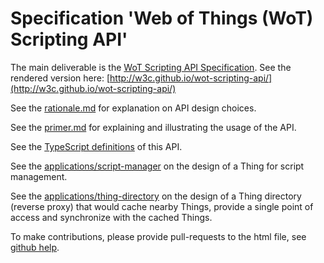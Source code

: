 # Specification 'Web of Things (WoT) Scripting API'

The main deliverable is the [WoT Scripting API Specification](./index.html). See the rendered version here: [http://w3c.github.io/wot-scripting-api/](http://w3c.github.io/wot-scripting-api/)

See the [rationale.md](./rationale.md) for explanation on API design choices.

See the [primer.md](./primer/README.md) for explaining and illustrating the usage of the API.

See the [TypeScript definitions](./typescript-defs/wot.d.ts) of this API.

See the [applications/script-manager](./applications/script-manager/README.md) on the design of a Thing for script management.

See the [applications/thing-directory](./applications/thing-directory/README.md) on the design of a Thing directory (reverse proxy) that would cache nearby Things, provide a single point of access and synchronize with the cached Things.

To make contributions, please provide pull-requests to the html file, see [github help](https://help.github.com/articles/using-pull-requests/).
